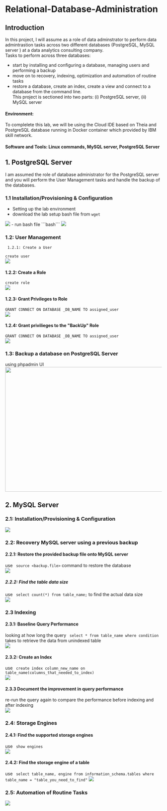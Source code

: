 # Relational-Database-Administration

## Introduction
In this project, I will assume as a role of data adminstrator to perform data admintrastion tasks across two different databases (PostgreSQL, MySQL server ) at a data analytics consulting company.  
Tasks to perform across three databases: 
-  start by installing and configuring a database, managing users and performing a backup
-  move on to recovery, indexing, optimization and automation of routine tasks
-  restore a database, create an index, create a view and connect to a database from the command line.  
This project is sectioned into two parts: (i) PostgreSQL server, (ii) MySQL server 

#### Environment:
To complelete  this lab, we will be using the Cloud IDE based on Theia and PostgreSQL database running in Docker container which provided by IBM skill network. 

#### Software and Tools: Linux commands, MySQL server, PostgreSQL Server

## 1. PostgreSQL Server  
I am assumed the role of database administrator for the PostgreSQL server and you will perform the User Management tasks and handle the backup of the databases.

### 1.1 Installation/Provisioning & Configuration 
- Setting up the lab environment
- download the lab setup bash file from 
```wget ```  
<img src="https://imgur.com/8E1OQai.png">
- run bash file  
```bash```  
<img src="https://imgur.com/H9RflPI.png">

### 1.2: User Management  
     1.2.1: Create a User 
```create user```  
<img src="https://imgur.com/sGmPMsJ.png">  

#### 1.2.2: Create a Role 
``` create role ```  
<img src="https://imgur.com/bFmu79Q.png">  

#### 1.2.3: Grant Privileges to Role   
``` GRANT CONNECT ON DATABASE _DB_NAME TO assigned_user ```  
<img src="https://imgur.com/SewA0IN.png">  

#### 1.2.4: Grant privilieges to the "BackUp" Role
``` GRANT CONNECT ON DATABASE _DB_NAME TO assigned_user ```  
<img src="https://imgur.com/y47g3uB.png">  

### 1.3: Backup a database on PostgreSQL Server 
using phpadmin UI   
<img src="https://imgur.com/gfW4NvR.png" width="650" height="400">


## 2. MySQL Server

### 2.1: Installation/Provisioning & Configuration 
<img src=".png">  

### 2.2: Recovery MySQL server using a previous backup   
#### 2.2.1: Restore the provided backup file onto MySQL server 
use ``` source <backup.file>``` command to restore the database  
<img src="https://imgur.com/bq4bUWJ.png"> 

##### 2.2.2: Find the table data size
use ``` select count(*) from table_name;``` to find the actual data size  
<img src="https://imgur.com/aRqX5bI.png">  

### 2.3 Indexing  
#### 2.3.1: Baseline Query Performance 
looking at how long the query ``` select * from table_name where condition``` takes to retrieve the data from unindexed table  
<img src="https://imgur.com/a7oRhOq.png">  

#### 2.3.2: Create an Index  
use ``` create index column_new_name on table_name(columns_that_needed_to_index)```  
<img src="https://imgur.com/LApB7PH.png">  

#### 2.3.3 Document the improvement in query performance  
re-run the query again to compare the performance before indexing and after indexing  
<img src="https://imgur.com/n63TGRt.png">  

### 2.4: Storage Engines  
#### 2.4.1: Find the supported storage engines  
use ``` show engines```  
<img src="https://imgur.com/FgDfVrc.png">  

#### 2.4.2: Find the storage engine of a table  
use ``` select table_name, engine from information_schema.tables where table_name = "table_you_need_to_find"```
<img src="https://imgur.com/yQPm0cR.png">  

### 2.5: Automation of Routine Tasks 
<img src="https://imgur.com/EFx4HJL.png">  
